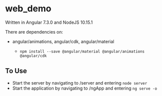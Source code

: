 # web_demo

Written in Angular 7.3.0 and NodeJS 10.15.1

There are dependencies on:

- angular/animations, angular/cdk, angular/material 

  - `npm install --save @angular/material @angular/animations @angular/cdk`

## To Use

- Start the server by navigating to /server and entering `node server`
- Start the application by navigating to /ngApp and entering `ng serve -o`
